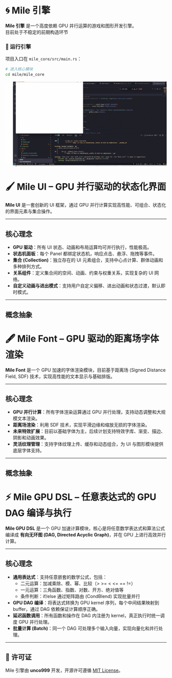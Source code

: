 # 🌀 Mile 引擎

**Mile 引擎** 是一个高度依赖 GPU 并行运算的游戏和图形开发引擎。  
目前处于不稳定的前期构造环节 

### 🚀 运行引擎

项目入口在 `mile_core/src/main.rs`：  

```bash
# 进入核心模块
cd mile/mile_core
```
![动画演示](https://github.com/unco999/mile/blob/master/markdown/01.gif)


# 🖌 Mile UI – GPU 并行驱动的状态化界面

**Mile UI** 是一套创新的 UI 框架，通过 GPU 并行计算实现高性能、可组合、状态化的界面元素与集合操作。

---

## 核心理念

- **GPU 驱动**：所有 UI 状态、动画和布局运算均可并行执行，性能极高。
- **状态机面板**：每个 Panel 都绑定状态机，响应点击、悬浮、拖拽等事件。
- **集合 (Collection)**：独立存在的 UI 元素组合，支持中心点计算、群体动画和多种排列方式。
- **关系组件**：定义集合间的空间、动画、约束与权重关系，实现复杂的 UI 网络。
- **自定义动画与进出模式**：支持用户自定义偏移、进出动画和状态过渡，默认即时模式。

---

## 概念抽象
# 🖋 Mile Font – GPU 驱动的距离场字体渲染

**Mile Font** 是一个 GPU 加速的字体渲染模块，目前基于距离场 (Signed Distance Field, SDF) 技术，实现高性能的文本显示与基础排版。

---

## 核心理念

- **GPU 并行计算**：所有字体渲染运算通过 GPU 并行处理，支持动态调整和大规模文本渲染。
- **距离场渲染**：利用 SDF 技术，实现平滑边缘和缩放无损的字体渲染。
- **未来特效扩展**：目前以基础字体为主，后续计划支持特效字库、渐变、描边、阴影和动画效果。
- **灵活纹理管理**：支持字体纹理上传、缓存和动态组合，为 UI 与图形模块提供底层字体支持。

---

## 概念抽象
# ⚡ Mile GPU DSL – 任意表达式的 GPU DAG 编译与执行

**Mile GPU DSL** 是一个 GPU 加速计算模块，核心是将任意数学表达式和算法公式编译成 **有向无环图 (DAG, Directed Acyclic Graph)**，并在 GPU 上进行高效并行计算。

---

## 核心理念

- **通用表达式**：支持任意嵌套的数学公式，包括：
  - 二元运算：加减乘除、模、幂、比较（> >= < <= == !=）  
  - 一元运算：三角函数、指数、对数、开方、绝对值等  
  - 条件判断：if/else 通过矩阵路由 (CondBlend) 实现批量并行  
- **GPU DAG 编译**：将表达式转换为 GPU kernel 序列，每个中间结果映射到 buffer，通过 DAG 依赖保证计算顺序正确。  
- **延迟函数调用**：所有函数和操作在 DAG 内注册为 kernel，真正执行时统一调度 GPU 并行处理。  
- **批量计算 (Batch)**：同一个 DAG 可处理多个输入向量，实现向量化和并行处理。

---

## 📄 许可证

Mile 引擎由 **unco999** 开发，开源许可遵循 [MIT License](./LICENSE)。



